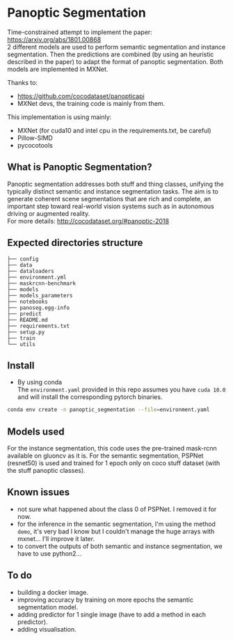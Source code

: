 # Panoptic Segmentation
Time-constrained attempt to implement the paper: https://arxiv.org/abs/1801.00868  
2 different models are used to perform semantic segmentation and instance segmentation. 
Then the predictions are combined (by using an heuristic described in the paper) to adapt the format
of panoptic segmentation. Both models are implemented in MXNet.

Thanks to:
- https://github.com/cocodataset/panopticapi
- MXNet devs, the training code is mainly from them.

This implementation is using mainly:
- MXNet (for cuda10 and intel cpu in the requirements.txt, be careful)
- Pillow-SIMD
- pycocotools


## What is Panoptic Segmentation?
Panoptic segmentation addresses both stuff and thing classes, unifying the typically distinct semantic 
and instance segmentation tasks. The aim is to generate coherent scene segmentations 
that are rich and complete, an important step toward real-world vision systems such as in 
autonomous driving or augmented reality.  
For more details: http://cocodataset.org/#panoptic-2018

## Expected directories structure
```
├── config
├── data
├── dataloaders
├── environment.yml
├── maskrcnn-benchmark
├── models
├── models_parameters
├── notebooks
├── panoseg.egg-info
├── predict
├── README.md
├── requirements.txt
├── setup.py
├── train
└── utils
```

## Install
* By using conda  
The `environment.yaml` provided in this repo assumes you have `cuda 10.0` and will install the 
corresponding pytorch binaries.
```bash
conda env create -n panoptic_segmentation --file=environment.yaml
``` 

## Models used
For the instance segmentation, this code uses the pre-trained mask-rcnn available on gluoncv as it is.
For the semantic segmentation, PSPNet (resnet50) is used and trained for 1 epoch only on coco stuff dataset (with the stuff panoptic classes).

## Known issues
- not sure what happened about the class 0 of PSPNet. I removed it for now.
- for the inference in the semantic segmentation, I'm using the method `demo`, 
it's very bad I know but I couldn't manage the huge arrays with mxnet... I'll improve it later.
- to convert the outputs of both semantic and instance segmentation, we have to use python2...


## To do
- building a docker image.
- improving accuracy by training on more epochs the semantic segmentation model.
- adding predictor for 1 single image (have to add a method in each predictor).
- adding visualisation.
